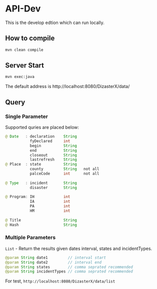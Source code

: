# API-Dev

This is the develop edtion which can run locally.

## How to compile

```sh
mvn clean compile
```

## Server Start

```sh
mvn exec:java
```
The default address is http://localhost:8080/DizasterX/data/

## Query

### Single Parameter

Supported quries are placed below:

```java
@ Date   : declaration    String
           fyDeclared     int
           begin          String
           end            String
           closeout       String
           lastrefresh    String
@ Place  : state          String
           county         String   not all
           palceCode      int      not all
  
@ Type   : incident       String
           disaster       String
  
@ Program: IH             int
           IA             int
           PA             int
           HM             int
  
@ Title                   String
@ Hash                    String

 ```

### Multiple Parameters

`List` - Return the results given dates interval, states and incidentTypes.

```java
@param String date1         // interval start
@param String date2         // interval end
@param String states        // comma seprated recommended
@param String incidentTypes // comma seprated recommended
```

For test, `http://localhost:8080/DizasterX/data/list`